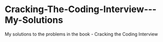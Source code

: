 # Cracking-The-Coding-Interview---My-Solutions
My solutions to the problems in the book - Cracking the Coding Interview
